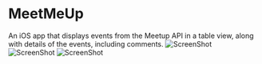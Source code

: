 # MeetMeUp
An iOS app that displays events from the Meetup API in a table view, along with details of the events, including comments.
![ScreenShot](http://i.imgur.com/5LudPuF.png)
![ScreenShot](http://i.imgur.com/WNdu6hq.png)
![ScreenShot](http://i.imgur.com/zjIB6ny.png)
